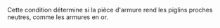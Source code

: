 Cette condition détermine si la pièce d'armure rend les piglins proches neutres, comme les armures en or.